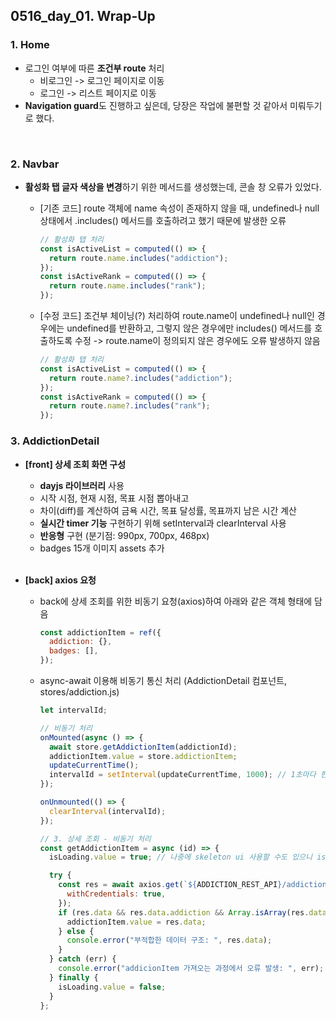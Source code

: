 ## 0516_day_01. Wrap-Up

### 1. Home

- 로그인 여부에 따른 **조건부 route** 처리
  - 비로그인 -> 로그인 페이지로 이동
  - 로그인 -> 리스트 페이지로 이동
- **Navigation guard**도 진행하고 싶은데, 당장은 작업에 불편할 것 같아서 미뤄두기로 했다.

<br/>

### 2. Navbar

- **활성화 탭 글자 색상을 변경**하기 위한 메서드를 생성했는데, 콘솔 창 오류가 있었다.

  - [기존 코드] route 객체에 name 속성이 존재하지 않을 때, undefined나 null 상태에서 .includes() 메서드를 호출하려고 했기 때문에 발생한 오류
    ```javascript
    // 활성화 탭 처리
    const isActiveList = computed(() => {
      return route.name.includes("addiction");
    });
    const isActiveRank = computed(() => {
      return route.name.includes("rank");
    });
    ```
  - [수정 코드] 조건부 체이닝(?) 처리하여 route.name이 undefined나 null인 경우에는 undefined를 반환하고, 그렇지 않은 경우에만 includes() 메서드를 호출하도록 수정 -> route.name이 정의되지 않은 경우에도 오류 발생하지 않음
    ```javascript
    // 활성화 탭 처리
    const isActiveList = computed(() => {
      return route.name?.includes("addiction");
    });
    const isActiveRank = computed(() => {
      return route.name?.includes("rank");
    });
    ```

### 3. AddictionDetail

- **[front] 상세 조회 화면 구성**
  - **dayjs 라이브러리** 사용
  - 시작 시점, 현재 시점, 목표 시점 뽑아내고
  - 차이(diff)를 계산하여 금욕 시간, 목표 달성률, 목표까지 남은 시간 계산
  - **실시간 timer 기능** 구현하기 위해 setInterval과 clearInterval 사용
  - **반응형** 구현 (분기점: 990px, 700px, 468px)
  - badges 15개 이미지 assets 추가
    <br/>
    <br/>
- **[back] axios 요청**

  - back에 상세 조회를 위한 비동기 요청(axios)하여 아래와 같은 객체 형태에 담음
    ```javascript
    const addictionItem = ref({
      addiction: {},
      badges: [],
    });
    ```
  - async-await 이용해 비동기 통신 처리 (AddictionDetail 컴포넌트, stores/addiction.js)

    ```javascript
    let intervalId;

    // 비동기 처리
    onMounted(async () => {
      await store.getAddictionItem(addictionId);
      addictionItem.value = store.addictionItem;
      updateCurrentTime();
      intervalId = setInterval(updateCurrentTime, 1000); // 1초마다 현재 시간 갱신
    });

    onUnmounted(() => {
      clearInterval(intervalId);
    });
    ```

    ```javascript
    // 3. 상세 조회 - 비동기 처리
    const getAddictionItem = async (id) => {
      isLoading.value = true; // 나중에 skeleton ui 사용할 수도 있으니 isLoading 추가

      try {
        const res = await axios.get(`${ADDICTION_REST_API}/addiction/${id}`, {
          withCredentials: true,
        });
        if (res.data && res.data.addiction && Array.isArray(res.data.badges)) {
          addictionItem.value = res.data;
        } else {
          console.error("부적합한 데이터 구조: ", res.data);
        }
      } catch (err) {
        console.error("addicionItem 가져오는 과정에서 오류 발생: ", err);
      } finally {
        isLoading.value = false;
      }
    };
    ```
